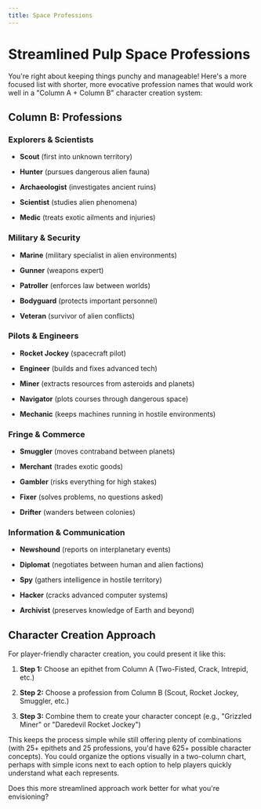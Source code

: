 ```yaml
---
title: Space Professions
---
```

# Streamlined Pulp Space Professions



You're right about keeping things punchy and manageable! Here's a more focused list with shorter, more evocative profession names that would work well in a "Column A + Column B" character creation system:



## Column B: Professions



### Explorers & Scientists

- **Scout** (first into unknown territory)

- **Hunter** (pursues dangerous alien fauna)

- **Archaeologist** (investigates ancient ruins)

- **Scientist** (studies alien phenomena)

- **Medic** (treats exotic ailments and injuries)



### Military & Security

- **Marine** (military specialist in alien environments)

- **Gunner** (weapons expert)

- **Patroller** (enforces law between worlds)

- **Bodyguard** (protects important personnel)

- **Veteran** (survivor of alien conflicts)



### Pilots & Engineers

- **Rocket Jockey** (spacecraft pilot)

- **Engineer** (builds and fixes advanced tech)

- **Miner** (extracts resources from asteroids and planets)

- **Navigator** (plots courses through dangerous space)

- **Mechanic** (keeps machines running in hostile environments)



### Fringe & Commerce

- **Smuggler** (moves contraband between planets)

- **Merchant** (trades exotic goods)

- **Gambler** (risks everything for high stakes)

- **Fixer** (solves problems, no questions asked)

- **Drifter** (wanders between colonies)



### Information & Communication

- **Newshound** (reports on interplanetary events)

- **Diplomat** (negotiates between human and alien factions)

- **Spy** (gathers intelligence in hostile territory)

- **Hacker** (cracks advanced computer systems)

- **Archivist** (preserves knowledge of Earth and beyond)



## Character Creation Approach



For player-friendly character creation, you could present it like this:



1. **Step 1:** Choose an epithet from Column A (Two-Fisted, Crack, Intrepid, etc.)

2. **Step 2:** Choose a profession from Column B (Scout, Rocket Jockey, Smuggler, etc.)

3. **Step 3:** Combine them to create your character concept (e.g., "Grizzled Miner" or "Daredevil Rocket Jockey")



This keeps the process simple while still offering plenty of combinations (with 25+ epithets and 25 professions, you'd have 625+ possible character concepts). You could organize the options visually in a two-column chart, perhaps with simple icons next to each option to help players quickly understand what each represents.



Does this more streamlined approach work better for what you're envisioning?
